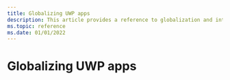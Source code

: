 ```yaml
---
title: Globalizing UWP apps
description: This article provides a reference to globalization and internationalization in UWP apps
ms.topic: reference
ms.date: 01/01/2022
---
```


# Globalizing UWP apps
